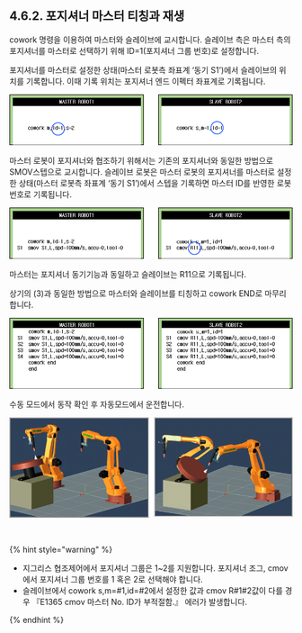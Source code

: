 ﻿## 4.6.2. 포지셔너 마스터 티칭과 재생

cowork 명령을 이용하여 마스터와 슬레이브에 교시합니다. 슬레이브 측은 마스터 측의 포지셔너를 마스터로 선택하기 위해 ID=1(포지셔너 그룹 번호)로 설정합니다. 

포지셔너를 마스터로 설정한 상태(마스터 로봇측 좌표계 ‘동기 S1’)에서 슬레이브의 위치를 기록합니다. 이때 기록 위치는 포지셔너 엔드 이펙터 좌표계로 기록됩니다. 

![](../../_assets/4-prg20.png) 

마스터 로봇이 포지셔너와 협조하기 위해서는 기존의 포지셔너와 동일한 방법으로 SMOV스텝으로 교시합니다. 슬레이브 로봇은 마스터 로봇의 포지셔너를 마스터로 설정한 상태(마스터 로봇측 좌표계 ‘동기 S1’)에서 스텝을 기록하면 마스터 ID를 반영한 로봇번호로 기록됩니다. 

 
![](../../_assets/4-prg21.png)

마스터는 포지셔너 동기기능과 동일하고 슬레이브는 R11으로 기록됩니다.

상기의 (3)과 동일한 방법으로 마스터와 슬레이브를 티칭하고 cowork END로 마무리 합니다. 
     
![](../../_assets/4-prg22.png)

수동 모드에서 동작 확인 후 자동모드에서 운전합니다. 

    
![[그림 4-7] 각 로봇 별 포지셔너 동기 동작 시뮬레이션](../../_assets/4-9.png)


<br>

{% hint style="warning" %}

 -	지그리스 협조제어에서 포지셔너 그룹은 1~2를 지원합니다. 포지셔너 조그, cmov에서 포지셔너 그룹 번호를 1 혹은 2로 선택해야 합니다.  
 -	슬레이브에서 cowork s,m=#1,id=#2에서 설정한 값과 cmov R#1#2값이 다를 경우 『E1365 cmov 마스터 No. ID가 부적절함.』 에러가 발생합니다.  

{% endhint %}